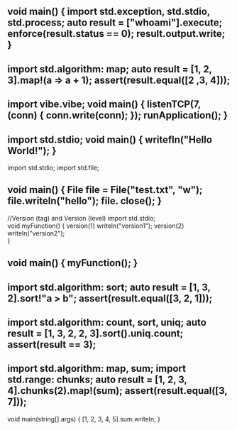 void main() 
{
    import std.exception, std.stdio, std.process;
    auto result = ["whoami"].execute;
    enforce(result.status == 0);
    result.output.write;
}
---
import std.algorithm: map;
auto result = [1, 2, 3].map!(a => a + 1);
assert(result.equal([2 ,3, 4]));
---			
import vibe.vibe;
void main()
{
    listenTCP(7, (conn) { conn.write(conn); });
    runApplication();
}
---
import std.stdio;
void main() 
{ 
    writefln("Hello World!");
}
---
import std.stdio; 
import std.file;
  
void main() { 
    File file = File("test.txt", "w"); 
    file.writeln("hello");
    file.
	close(); 
}
---
//Version (tag) and Version (level)
import std.stdio;  
void myFunction() { 
    version(1) writeln("version1"); 
    version(2) writeln("version2");     
}
  
void main() { 
    myFunction(); 
}
---
import std.algorithm: sort;
auto result = [1, 3, 2].sort!"a > b";
assert(result.equal([3, 2, 1]));
---
import std.algorithm: count, sort, uniq;
auto result = [1, 3, 2, 2, 3].sort().uniq.count;
assert(result == 3);
---
import std.algorithm: map, sum;
import std.range: chunks;
auto result = [1, 2, 3, 4].chunks(2).map!(sum);
assert(result.equal([3, 7])); 
---
void main(string[] args)
{
    [1, 2, 3, 4, 5].sum.writeln;
}